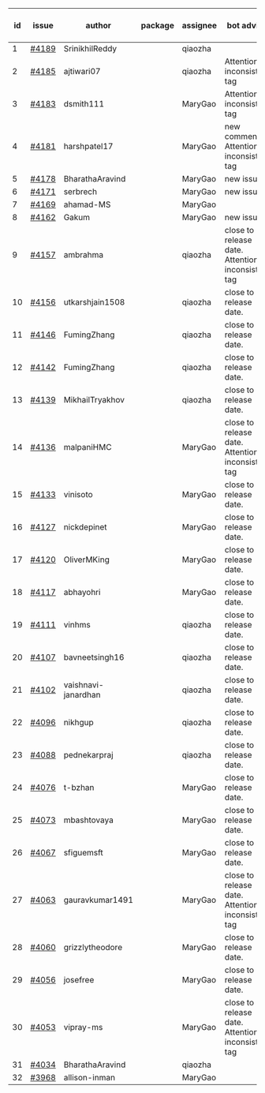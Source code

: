 | id | issue | author | package | assignee | bot advice | created date of issue | target release date | date from target |
| ------ | ------ | ------ | ------ | ------ | ------ | ------ | ------ | :-----: |
| 1 | [#4189](https://github.com/Azure/sdk-release-request/issues/4189) | SrinikhilReddy |  | qiaozha |  | 05-23 | 06-23 |  |
| 2 | [#4185](https://github.com/Azure/sdk-release-request/issues/4185) | ajtiwari07 |  | qiaozha | Attention to inconsistent tag | 05-22 | 06-23 |  |
| 3 | [#4183](https://github.com/Azure/sdk-release-request/issues/4183) | dsmith111 |  | MaryGao | Attention to inconsistent tag | 05-19 | 06-23 |  |
| 4 | [#4181](https://github.com/Azure/sdk-release-request/issues/4181) | harshpatel17 |  | MaryGao | new comment. Attention to inconsistent tag | 05-18 | 06-23 |  |
| 5 | [#4178](https://github.com/Azure/sdk-release-request/issues/4178) | BharathaAravind |  | MaryGao | new issue. | 05-18 | 06-23 |  |
| 6 | [#4171](https://github.com/Azure/sdk-release-request/issues/4171) | serbrech |  | MaryGao | new issue. | 05-18 | 06-23 |  |
| 7 | [#4169](https://github.com/Azure/sdk-release-request/issues/4169) | ahamad-MS |  | MaryGao |  | 05-16 | 06-23 |  |
| 8 | [#4162](https://github.com/Azure/sdk-release-request/issues/4162) | Gakum |  | MaryGao | new issue. | 05-14 | 06-23 |  |
| 9 | [#4157](https://github.com/Azure/sdk-release-request/issues/4157) | ambrahma |  | qiaozha | close to release date.  Attention to inconsistent tag | 05-11 | 05-26 | 0 |
| 10 | [#4156](https://github.com/Azure/sdk-release-request/issues/4156) | utkarshjain1508 |  | qiaozha | close to release date.  | 05-11 | 05-26 | 0 |
| 11 | [#4146](https://github.com/Azure/sdk-release-request/issues/4146) | FumingZhang |  | qiaozha | close to release date.  | 05-08 | 05-26 | 0 |
| 12 | [#4142](https://github.com/Azure/sdk-release-request/issues/4142) | FumingZhang |  | qiaozha | close to release date.  | 05-08 | 05-26 | 0 |
| 13 | [#4139](https://github.com/Azure/sdk-release-request/issues/4139) | MikhailTryakhov |  | qiaozha | close to release date.  | 05-07 | 05-26 | 0 |
| 14 | [#4136](https://github.com/Azure/sdk-release-request/issues/4136) | malpaniHMC |  | MaryGao | close to release date.  Attention to inconsistent tag | 05-05 | 05-26 | 0 |
| 15 | [#4133](https://github.com/Azure/sdk-release-request/issues/4133) | vinisoto |  | MaryGao | close to release date.  | 05-05 | 05-26 | 0 |
| 16 | [#4127](https://github.com/Azure/sdk-release-request/issues/4127) | nickdepinet |  | MaryGao | close to release date.  | 05-04 | 05-26 | 0 |
| 17 | [#4120](https://github.com/Azure/sdk-release-request/issues/4120) | OliverMKing |  | MaryGao | close to release date.  | 05-01 | 05-26 | 0 |
| 18 | [#4117](https://github.com/Azure/sdk-release-request/issues/4117) | abhayohri |  | MaryGao | close to release date.  | 05-01 | 05-26 | 0 |
| 19 | [#4111](https://github.com/Azure/sdk-release-request/issues/4111) | vinhms |  | qiaozha | close to release date.  | 04-28 | 05-26 | 0 |
| 20 | [#4107](https://github.com/Azure/sdk-release-request/issues/4107) | bavneetsingh16 |  | qiaozha | close to release date.  | 04-28 | 05-26 | 0 |
| 21 | [#4102](https://github.com/Azure/sdk-release-request/issues/4102) | vaishnavi-janardhan |  | qiaozha | close to release date.  | 04-27 | 05-26 | 0 |
| 22 | [#4096](https://github.com/Azure/sdk-release-request/issues/4096) | nikhgup |  | qiaozha | close to release date.  | 04-26 | 05-26 | 0 |
| 23 | [#4088](https://github.com/Azure/sdk-release-request/issues/4088) | pednekarpraj |  | qiaozha | close to release date.  | 04-25 | 05-26 | 0 |
| 24 | [#4076](https://github.com/Azure/sdk-release-request/issues/4076) | t-bzhan |  | MaryGao | close to release date.  | 04-23 | 05-26 | 0 |
| 25 | [#4073](https://github.com/Azure/sdk-release-request/issues/4073) | mbashtovaya |  | MaryGao | close to release date.  | 04-21 | 05-26 | 0 |
| 26 | [#4067](https://github.com/Azure/sdk-release-request/issues/4067) | sfiguemsft |  | MaryGao | close to release date.  | 04-20 | 05-26 | 0 |
| 27 | [#4063](https://github.com/Azure/sdk-release-request/issues/4063) | gauravkumar1491 |  | MaryGao | close to release date.  Attention to inconsistent tag | 04-18 | 05-26 | 0 |
| 28 | [#4060](https://github.com/Azure/sdk-release-request/issues/4060) | grizzlytheodore |  | MaryGao | close to release date.  | 04-18 | 05-26 | 0 |
| 29 | [#4056](https://github.com/Azure/sdk-release-request/issues/4056) | josefree |  | MaryGao | close to release date.  | 04-18 | 05-26 | 0 |
| 30 | [#4053](https://github.com/Azure/sdk-release-request/issues/4053) | vipray-ms |  | MaryGao | close to release date.  Attention to inconsistent tag | 04-17 | 05-26 | 0 |
| 31 | [#4034](https://github.com/Azure/sdk-release-request/issues/4034) | BharathaAravind |  | qiaozha |  | 04-12 | 04-28 |  |
| 32 | [#3968](https://github.com/Azure/sdk-release-request/issues/3968) | allison-inman |  | MaryGao |  | 03-22 | 04-28 |  |
